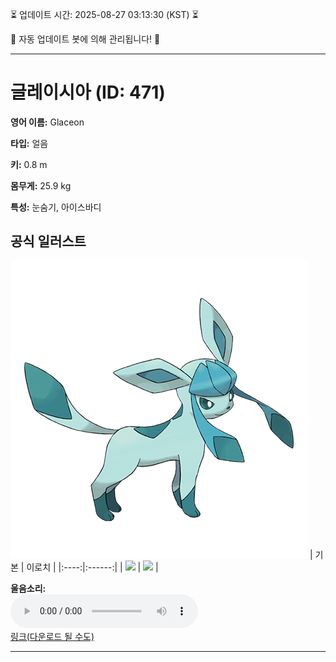 
⏳ 업데이트 시간: 2025-08-27 03:13:30 (KST) ⏳

🤖 자동 업데이트 봇에 의해 관리됩니다! 🤖

---

# 글레이시아 (ID: 471)
**영어 이름:** Glaceon

**타입:** 얼음

**키:** 0.8 m

**몸무게:** 25.9 kg

**특성:** 눈숨기, 아이스바디

## 공식 일러스트
![](https://raw.githubusercontent.com/PokeAPI/sprites/master/sprites/pokemon/other/official-artwork/471.png)
| 기본 | 이로치 |
|:----:|:------:|
| <img src="http://play.pokemonshowdown.com/sprites/ani/glaceon.gif" width="200"> | <img src="http://play.pokemonshowdown.com/sprites/ani-shiny/glaceon.gif" width="200"> |

**울음소리:**<br><audio controls src="https://raw.githubusercontent.com/PokeAPI/cries/main/cries/pokemon/latest/471.ogg"></audio><br> [링크(다운로드 될 수도)](https://raw.githubusercontent.com/PokeAPI/cries/main/cries/pokemon/latest/471.ogg)


---
